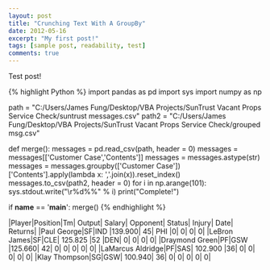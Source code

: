 ```yaml
---
layout: post
title: "Crunching Text With A GroupBy"
date: 2012-05-16
excerpt: "My first post!"
tags: [sample post, readability, test]
comments: true
---
```


Test post!

{% highlight Python %}
import pandas as pd
import sys
import numpy as np

path = "C:/Users/James Fung/Desktop/VBA Projects/SunTrust Vacant Props Service Check/suntrust messages.csv"
path2 = "C:/Users/James Fung/Desktop/VBA Projects/SunTrust Vacant Props Service Check/grouped msg.csv"

def merge():
    messages = pd.read_csv(path, header = 0)
    messages = messages[['Customer Case','Contents']]
    messages = messages.astype(str)
    messages = messages.groupby(['Customer Case'])['Contents'].apply(lambda x: ','.join(x)).reset_index()
    messages.to_csv(path2, header = 0)
    for i in np.arange(101):
        sys.stdout.write("\r%d%%" % i)
    print("Complete!")

if __name__ == '__main__':
    merge()
{% endhighlight %}


|Player|Position|Tm|	Output|	Salary|	Opponent|	Status|	Injury|	Date|	Returns|
|Paul George|SF|IND	|139.900|	45|	PHI	|0|	0|	0|	0|
|LeBron James|SF|CLE|	125.825	|52	|DEN|	0|	0|	0|	0|
|Draymond Green|PF|GSW	|125.660|	42|	0|	0|	0|	0|	0|
|LaMarcus Aldridge|PF|SAS|	102.900	|36|	0|	0|	0|	0|	0|
|Klay Thompson|SG|GSW|	100.940|	36|	0|	0|	0|	0|	0|
